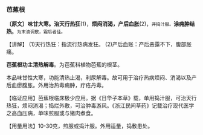 ### 芭蕉根

 **〔原文〕味甘大寒。治天行热狂**(1)，**烦闷消渴，产后血胀**(2)，<small>并捣汁服。</small>**涂痈肿结热**。<small>为末油调敷，霜后者佳。</small>

【讲解】 (1)天行热狂：指流行热病发狂。	(2)产后血账：产后恶露不下，腹部胀痛。

**芭蕉根功主清热解毒**。为芭蕉科植物芭蕉的根茎。

本品味甘性大寒，功能清热止渴，利尿解毒。故可用于治疗热病烦闷、消渴以及产后血瘀腹胀。外用治热毒痈肿，疔疮丹毒。

【临证应用】芭蕉根临床极少应用。据《日华子本草》载，单用捣汁服，可治天行热狂，烦闷消渴；捣烂外敷，可治肿毒游风。《浙江民间草药》记载治疗现代医学之高血压病，单味煎服或与猪肉煮食。

【用量用法】10-30克，煎服或捣汁服。外用适量，捣敷患处。
